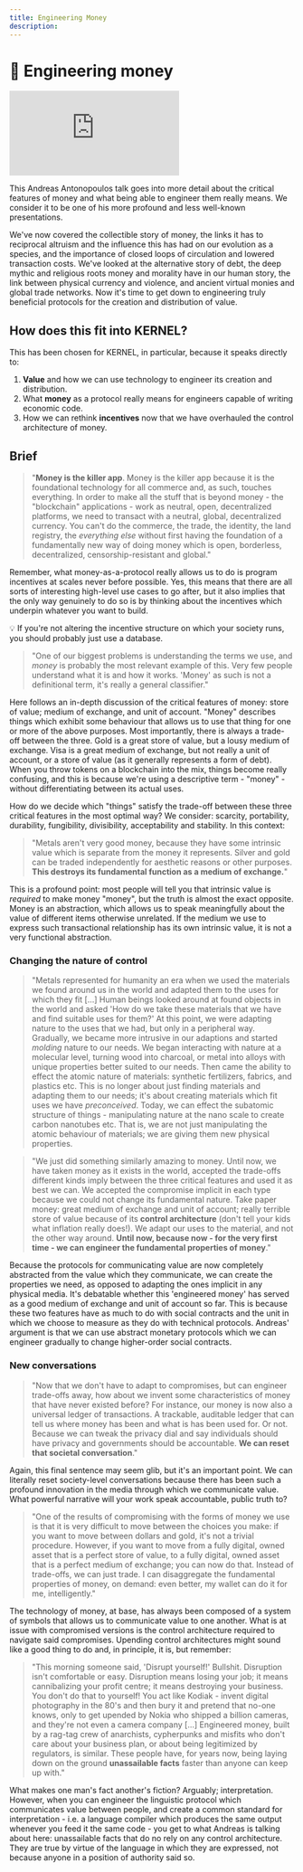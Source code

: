 ```yaml
---
title: Engineering Money
description:
---
```


# 💎 Engineering money

<iframe class="video-frame" src="https://www.youtube-nocookie.com/embed/MxIrc1rxhyI" frameborder="0" allow="accelerometer; autoplay; encrypted-media; gyroscope; picture-in-picture" allowfullscreen></iframe>

This Andreas Antonopoulos talk goes into more detail about the critical features of money and what being able to engineer them really means. We consider it to be one of his more profound and less well-known presentations.

We've now covered the collectible story of money, the links it has to reciprocal altruism and the influence this has had on our evolution as a species, and the importance of closed loops of circulation and lowered transaction costs. We've looked at the alternative story of debt, the deep mythic and religious roots money and morality have in our human story, the link between physical currency and violence, and ancient virtual monies and global trade networks. Now it's time to get down to engineering truly beneficial protocols for the creation and distribution of value.

## **How does this fit into KERNEL?**

This has been chosen for KERNEL, in particular, because it speaks directly to:

1. **Value** and how we can use technology to engineer its creation and distribution.
2. What **money** as a protocol really means for engineers capable of writing economic code.
3. How we can rethink **incentives** now that we have overhauled the control architecture of money.

## Brief

> "**Money is the killer app**. Money is the killer app because it is the foundational technology for all commerce and, as such, touches everything. In order to make all the stuff that is beyond money - the "blockchain" applications - work as neutral, open, decentralized platforms, we need to transact with a neutral, global, decentralized currency. You can't do the commerce, the trade, the identity, the land registry, the *everything else* without first having the foundation of a fundamentally new way of doing money which is open, borderless, decentralized, censorship-resistant and global."

Remember, what money-as-a-protocol really allows us to do is program incentives at scales never before possible. Yes, this means that there are all sorts of interesting high-level use cases to go after, but it also implies that the only way genuinely to do so is by thinking about the incentives which underpin whatever you want to build. 

<div class="lightbulb">
💡 If you're not altering the incentive structure on which your society runs, you should probably just use a database.
</div>

> "One of our biggest problems is understanding the terms we use, and *money* is probably the most relevant example of this. Very few people understand what it is and how it works. 'Money' as such is not a definitional term, it's really a general classifier."

Here follows an in-depth discussion of the critical features of money: store of value; medium of exchange, and unit of account. "Money" describes things which exhibit some behaviour that allows us to use that thing for one or more of the above purposes. Most importantly, there is always a trade-off between the three. Gold is a great store of value, but a lousy medium of exchange. Visa is a great medium of exchange, but not really a unit of account, or a store of value (as it generally represents a form of debt). When you throw tokens on a blockchain into the mix, things become really confusing, and this is because we're using a descriptive term - "money" - without differentiating between its actual uses.

How do we decide which "things" satisfy the trade-off between these three critical features in the most optimal way? We consider: scarcity, portability, durability, fungibility, divisibility, acceptability and stability. In this context:

> "Metals aren't very good money, because they have some intrinsic value which is separate from the money it represents. Silver and gold can be traded independently for aesthetic reasons or other purposes. **This destroys its fundamental function as a medium of exchange.**"

This is a profound point: most people will tell you that intrinsic value is *required* to make money "money", but the truth is almost the exact opposite. Money is an abstraction, which allows us to speak meaningfully about the value of different items otherwise unrelated. If the medium we use to express such transactional relationship has its own intrinsic value, it is not a very functional abstraction.

### Changing the nature of control

> "Metals represented for humanity an era when we used the materials we found around us in the world and adapted them to the uses for which they fit [...] Human beings looked around at found objects in the world and asked 'How do we take these materials that we have and find suitable uses for them?' At this point, we were adapting nature to the uses that we had, but only in a peripheral way. Gradually, we became more intrusive in our adaptions and started *molding* nature to our needs. We began interacting with nature at a molecular level, turning wood into charcoal, or metal into alloys with unique properties better suited to our needs. Then came the ability to effect the atomic nature of materials: synthetic fertilizers, fabrics, and plastics etc. This is no longer about just finding materials and adapting them to our needs; it's about creating materials which fit uses we have *preconceived*. Today, we can effect the subatomic structure of things - manipulating nature at the nano scale to create carbon nanotubes etc. That is, we are not just manipulating the atomic behaviour of materials; we are giving them new physical properties.

> "We just did something similarly amazing to money. Until now, we have taken money as it exists in the world, accepted the trade-offs different kinds imply between the three critical features and used it as best we can. We accepted the compromise implicit in each type because we could not change its fundamental nature. Take paper money: great medium of exchange and unit of account; really terrible store of value because of its **control architecture** (don't tell your kids what inflation really does!). We adapt our uses to the material, and not the other way around. **Until now, because now - for the very first time - we can engineer the fundamental properties of money**."

Because the protocols for communicating value are now completely abstracted from the value  which they communicate, we can create the properties we need, as opposed to adapting the ones implicit in any physical media. It's debatable whether this 'engineered money' has served as a good medium of exchange and unit of account so far. This is because these two features have as much to do with social contracts and the unit in which we choose to measure as they do with technical protocols. Andreas' argument is that we can use abstract monetary protocols which we can engineer gradually to change higher-order social contracts.

### New conversations

> "Now that we don't have to adapt to compromises, but can engineer trade-offs away, how about we invent some characteristics of money that have never existed before? For instance, our money is now also a universal ledger of transactions. A trackable, auditable ledger that can tell us where money has been and what is has been used for. Or not. Because we can tweak the privacy dial and say individuals should have privacy and governments should be accountable. **We can reset that societal conversation**."

Again, this final sentence may seem glib, but it's an important point. We can literally reset society-level conversations because there has been such a profound innovation in the media through which we communicate value. What powerful narrative will your work speak accountable, public truth to?

> "One of the results of compromising with the forms of money we use is that it is very difficult to move between the choices you make: if you want to move between dollars and gold, it's not a trivial procedure. However, if you want to move from a fully digital, owned asset that is a perfect store of value, to a fully digital, owned asset that is a perfect medium of exchange; you can now do that. Instead of trade-offs, we can just trade. I can disaggregate the fundamental properties of money, on demand: even better, my wallet can do it for me, intelligently."

The technology of money, at base, has always been composed of a system of symbols that allows us to communicate value to one another. What is at issue with compromised versions is the control architecture required to navigate said compromises. Upending control architectures might sound like a good thing to do and, in principle, it is, but remember:

> "This morning someone said, 'Disrupt yourself!' Bullshit. Disruption isn't comfortable or easy. Disruption means losing your job; it means cannibalizing your profit centre; it means destroying your business. You don't do that to yourself! You act like Kodiak - invent digital photography in the 80's and then bury it and pretend that no-one knows, only to get upended by Nokia who shipped a billion cameras, and they're not even a camera company [...] Engineered money, built by a rag-tag crew of anarchists, cypherpunks and misfits who don't care about your business plan, or about being legitimized by regulators, is similar. These people have, for years now, being laying down on the ground **unassailable facts** faster than anyone can keep up with."

What makes one man's fact another's fiction? Arguably; interpretation. However, when you can engineer the linguistic protocol which communicates value between people, and create a common standard for interpretation - i.e. a language compiler which produces the same output whenever you feed it the same code - you get to what Andreas is talking about here: unassailable facts that do no rely on any control architecture. They are true by virtue of the language in which they are expressed, not because anyone in a position of authority said so.